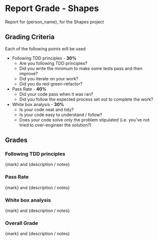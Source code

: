 # Report Grade - Shapes

Report for {person_name}, for the Shapes project

## Grading Criteria

Each of the following points will be used
* Following TDD principles - **30%**
  * Are you following TDD principles?
  * Did you write the minimum to make some tests pass and then improve?
  * Did you iterate on your work?
  * Did you do red-green-refactor?
* Pass Rate - **40%**
  * Did your code pass when it was ran?
  * Did you follow the expected process set out to complete the work?
* White box analysis - **30%**
  * Is your code neat and tidy?
  * Is your code easy to understand / follow?
  * Does your code solve only the problem stipulated (i.e. you've not tried to over-engineer the solution?)

## Grades

### Following TDD principles

{mark} and {description / notes}

### Pass Rate

{mark} and {description / notes}

### White box analysis

{mark} and {description / notes}

### Overall Grade

{mark} and {description / notes}
